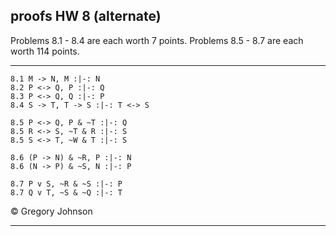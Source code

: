 ## proofs HW 8 (alternate)

Problems 8.1 - 8.4 are each worth 7 points. Problems 8.5 - 8.7 are each worth 114 points. 

---


~~~{.ProofChecker .JohnsonSL options="fonts tabindent render" guides="fitch" points="7" late-credit="7"}
8.1 M -> N, M :|-: N
8.2 P <-> Q, P :|-: Q 
8.3 P <-> Q, Q :|-: P
8.4 S -> T, T -> S :|-: T <-> S
~~~

~~~{.ProofChecker .JohnsonSL options="fonts tabindent render" guides="fitch" points="14" late-credit="14"}
8.5 P <-> Q, P & ~T :|-: Q
8.5 R <-> S, ~T & R :|-: S
8.5 S <-> T, ~W & T :|-: S

8.6 (P -> N) & ~R, P :|-: N
8.6 (N -> P) & ~S, N :|-: P

8.7 P v S, ~R & ~S :|-: P
8.7 Q v T, ~S & ~Q :|-: T
~~~

<p>&copy; <script>document.write(new Date().getFullYear())</script> Gregory Johnson</p>

---

